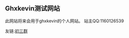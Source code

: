 ## Ghxkevin测试网站

此网站将来会用于ghxkevin的个人网站。
站主QQ:1160126539


友链:<a  href="csq.sxl.cn" target="_blank">初三群</a>
